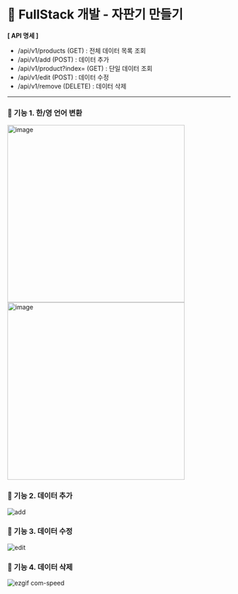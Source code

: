 # 🍔 FullStack 개발 - 자판기 만들기

<strong>[ API 명세 ]</strong>
- /api/v1/products (GET) : 전체 데이터 목록 조회
- /api/v1/add (POST) : 데이터 추가
- /api/v1/product?index= (GET) : 단일 데이터 조회
- /api/v1/edit (POST) : 데이터 수정
- /api/v1/remove (DELETE) : 데이터 삭제

<hr>

### 📍 기능 1. 한/영 언어 변환<br>
<img width="400" alt="image" src="https://github.com/user-attachments/assets/95af21db-9b08-47ba-8e67-0499471f4ba0" />
<br>
<img width="400" alt="image" src="https://github.com/user-attachments/assets/9b0271c4-b984-450b-a078-426a15cf404e" />


### 📍 기능 2. 데이터 추가<br>
![add](https://github.com/user-attachments/assets/f66ed641-2a2b-430e-a4d1-64dbab96b0a7)


### 📍 기능 3. 데이터 수정<br>
![edit](https://github.com/user-attachments/assets/e893b9ab-7dd0-4b7b-b61b-91b75b94eb26)


### 📍 기능 4. 데이터 삭제<br>
![ezgif com-speed](https://github.com/user-attachments/assets/27508b74-0e81-4985-84ca-961f161000c3)

